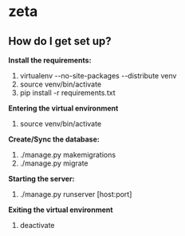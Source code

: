 # zeta

## How do I get set up? ##

**Install the requirements:**

1. virtualenv --no-site-packages --distribute venv
2. source venv/bin/activate
3. pip install -r requirements.txt

**Entering the virtual environment**

1. source venv/bin/activate

**Create/Sync the database:**

1. ./manage.py makemigrations 
2. ./manage.py migrate

**Starting the server:**

1. ./manage.py runserver [host:port]

**Exiting the virtual environment**

1. deactivate
